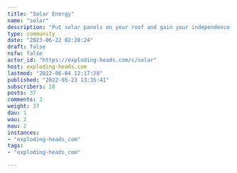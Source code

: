 ```yaml
---
title: "Solar Energy" 
name: "solar"
description: "Put solar panels on your roof and gain your independence. Much better then allowing crony capitalists to cover green fields with them"
type: community
date: "2023-06-22 02:20:24"
draft: false
nsfw: false
actor_id: "https://exploding-heads.com/c/solar"
host: exploding-heads.com
lastmod: "2022-06-04 12:17:28"
published: "2022-05-23 13:35:41"
subscribers: 18
posts: 37
comments: 2
weight: 37
dau: 1
wau: 2
mau: 2
instances:
- "exploding-heads_com"
tags: 
- "exploding-heads_com"

---
```

